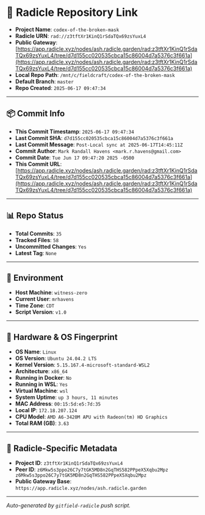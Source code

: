 # 🔗 Radicle Repository Link

- **Project Name**: `codex-of-the-broken-mask`
- **Radicle URN**: `rad://z3tftXr1KinQ1rSdaTQx69zsYuxL4`
- **Public Gateway**: [https://app.radicle.xyz/nodes/ash.radicle.garden/rad:z3tftXr1KinQ1rSdaTQx69zsYuxL4/tree/d7d155cc020535cbca15c86004d7a5376c3f661a](https://app.radicle.xyz/nodes/ash.radicle.garden/rad:z3tftXr1KinQ1rSdaTQx69zsYuxL4/tree/d7d155cc020535cbca15c86004d7a5376c3f661a)
- **Local Repo Path**: `/mnt/c/fieldcraft/codex-of-the-broken-mask`
- **Default Branch**: `master`
- **Repo Created**: `2025-06-17 09:47:34`

---

## 📦 Commit Info

- **This Commit Timestamp**: `2025-06-17 09:47:34`
- **Last Commit SHA**: `d7d155cc020535cbca15c86004d7a5376c3f661a`
- **Last Commit Message**: `Post-Local sync at 2025-06-17T14:45:11Z`
- **Commit Author**: `Mark Randall Havens <mark.r.havens@gmail.com>`
- **Commit Date**: `Tue Jun 17 09:47:20 2025 -0500`
- **This Commit URL**: [https://app.radicle.xyz/nodes/ash.radicle.garden/rad:z3tftXr1KinQ1rSdaTQx69zsYuxL4/tree/d7d155cc020535cbca15c86004d7a5376c3f661a](https://app.radicle.xyz/nodes/ash.radicle.garden/rad:z3tftXr1KinQ1rSdaTQx69zsYuxL4/tree/d7d155cc020535cbca15c86004d7a5376c3f661a)

---

## 📊 Repo Status

- **Total Commits**: `35`
- **Tracked Files**: `58`
- **Uncommitted Changes**: `Yes`
- **Latest Tag**: `None`

---

## 🧭 Environment

- **Host Machine**: `witness-zero`
- **Current User**: `mrhavens`
- **Time Zone**: `CDT`
- **Script Version**: `v1.0`

---

## 🧬 Hardware & OS Fingerprint

- **OS Name**: `Linux`
- **OS Version**: `Ubuntu 24.04.2 LTS`
- **Kernel Version**: `5.15.167.4-microsoft-standard-WSL2`
- **Architecture**: `x86_64`
- **Running in Docker**: `No`
- **Running in WSL**: `Yes`
- **Virtual Machine**: `wsl`
- **System Uptime**: `up 3 hours, 11 minutes`
- **MAC Address**: `00:15:5d:e5:7d:35`
- **Local IP**: `172.18.207.124`
- **CPU Model**: `AMD A6-3420M APU with Radeon(tm) HD Graphics`
- **Total RAM (GB)**: `3.63`

---

## 🌱 Radicle-Specific Metadata

- **Project ID**: `z3tftXr1KinQ1rSdaTQx69zsYuxL4`
- **Peer ID**: `z6Mkw5s3ppo26C7y7tGK5MD8n2GqTHS582PPpeX5Xqbu2Mpz
z6Mkw5s3ppo26C7y7tGK5MD8n2GqTHS582PPpeX5Xqbu2Mpz`
- **Public Gateway Base**: `https://app.radicle.xyz/nodes/ash.radicle.garden`

---

_Auto-generated by `gitfield-radicle` push script._

